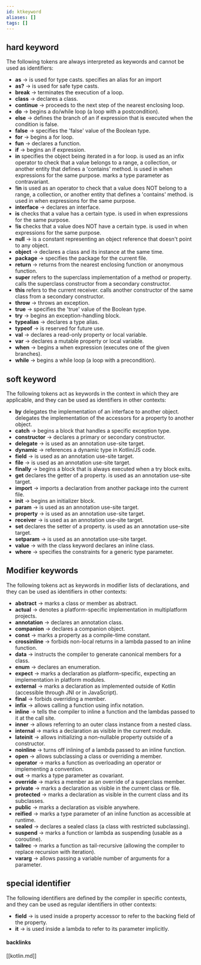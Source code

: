 ```yaml
---
id: ktkeyword
aliases: []
tags: []
---
```


## hard keyword
The following tokens are always interpreted as keywords and cannot be used as identifiers:
- **as** -> is used for type casts.
        specifies an alias for an import
- **as?** -> is used for safe type casts.
- **break** -> terminates the execution of a loop.
- **class** -> declares a class.
- **continue** ->  proceeds to the next step of the nearest enclosing loop.
- **do** -> begins a do/while loop (a loop with a postcondition).
- **else** -> defines the branch of an if expression that is executed when the condition is false.
- **false** -> specifies the 'false' value of the Boolean type.
- **for** -> begins a for loop.
- **fun** -> declares a function.
- **if** -> begins an if expression.
- **in**
    specifies the object being iterated in a for loop.
    is used as an infix operator to check that a value belongs to a range, a collection, or another entity that defines a 'contains' method.
    is used in when expressions for the same purpose.
     marks a type parameter as contravariant.
- **!in**
    is used as an operator to check that a value does NOT belong to a range, a collection, or another entity that defines a 'contains' method.
    is used in when expressions for the same purpose.
- **interface** -> declares an interface.
- **is**
    checks that a value has a certain type.
    is used in when expressions for the same purpose.
- **!is**
    checks that a value does NOT have a certain type.
    is used in when expressions for the same purpose.
- **null** -> is a constant representing an object reference that doesn't point to any object.
- **object** -> declares a class and its instance at the same time.
- **package** -> specifies the package for the current file.
- **return** -> returns from the nearest enclosing function or anonymous function.
- **super**
    refers to the superclass implementation of a method or property.
    calls the superclass constructor from a secondary constructor.
- **this**
    refers to the current receiver.
    calls another constructor of the same class from a secondary constructor.
- **throw** -> throws an exception.
- **true** -> specifies the 'true' value of the Boolean type.
- **try** -> begins an exception-handling block.
- **typealias** -> declares a type alias.
- **typeof** -> is reserved for future use.
- **val** -> declares a read-only property or local variable.
- **var** -> declares a mutable property or local variable.
- **when** -> begins a when expression (executes one of the given branches).
- **while** -> begins a while loop (a loop with a precondition).
## soft keyword
The following tokens act as keywords in the context in which they are applicable, and they can be used as identifiers in other contexts:
- **by**
    delegates the implementation of an interface to another object.
    delegates the implementation of the accessors for a property to another object.
- **catch** -> begins a block that handles a specific exception type.
- **constructor** -> declares a primary or secondary constructor.
- **delegate** -> is used as an annotation use-site target.
- **dynamic** -> references a dynamic type in Kotlin/JS code.
- **field** -> is used as an annotation use-site target.
- **file** -> is used as an annotation use-site target.
- **finally** -> begins a block that is always executed when a try block exits.
- **get**
    declares the getter of a property.
    is used as an annotation use-site target.
- **import** -> imports a declaration from another package into the current file.
- **init** -> begins an initializer block.
- **param** -> is used as an annotation use-site target.
- **property** -> is used as an annotation use-site target.
- **receiver** -> is used as an annotation use-site target.
- **set**
    declares the setter of a property.
    is used as an annotation use-site target.
- **setparam** -> is used as an annotation use-site target.
- **value** -> with the class keyword declares an inline class.
- **where** -> specifies the constraints for a generic type parameter.
## Modifier keywords
The following tokens act as keywords in modifier lists of declarations, and they can be used as identifiers in other contexts:
- **abstract** -> marks a class or member as abstract.
- **actual** -> denotes a platform-specific implementation in multiplatform projects.
- **annotation** -> declares an annotation class.
- **companion** -> declares a companion object.
- **const** -> marks a property as a compile-time constant.
- **crossinline** -> forbids non-local returns in a lambda passed to an inline function.
- **data** -> instructs the compiler to generate canonical members for a class.
- **enum** -> declares an enumeration.
- **expect** -> marks a declaration as platform-specific, expecting an implementation in platform modules.
- **external** -> marks a declaration as implemented outside of Kotlin (accessible through JNI or in JavaScript).
- **final** -> forbids overriding a member.
- **infix** -> allows calling a function using infix notation.
- **inline** -> tells the compiler to inline a function and the lambdas passed to it at the call site.
- **inner** -> allows referring to an outer class instance from a nested class.
- **internal** -> marks a declaration as visible in the current module.
- **lateinit** -> allows initializing a non-nullable property outside of a constructor.
- **noinline** -> turns off inlining of a lambda passed to an inline function.
- **open** -> allows subclassing a class or overriding a member.
- **operator** -> marks a function as overloading an operator or implementing a convention.
- **out** -> marks a type parameter as covariant.
- **override** -> marks a member as an override of a superclass member.
- **private** -> marks a declaration as visible in the current class or file.
- **protected** -> marks a declaration as visible in the current class and its subclasses.
- **public** -> marks a declaration as visible anywhere.
- **reified** -> marks a type parameter of an inline function as accessible at runtime.
- **sealed** -> declares a sealed class (a class with restricted subclassing).
- **suspend** -> marks a function or lambda as suspending (usable as a coroutine).
- **tailrec** -> marks a function as tail-recursive (allowing the compiler to replace recursion with iteration).
- **vararg** -> allows passing a variable number of arguments for a parameter.
## special identifier
The following identifiers are defined by the compiler in specific contexts, and they can be used as regular identifiers in other contexts:
- **field** -> is used inside a property accessor to refer to the backing field of the property.
- **it** -> is used inside a lambda to refer to its parameter implicitly.
#### backlinks
[[kotlin.md]]

